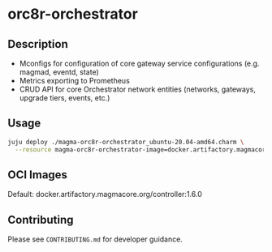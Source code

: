 # orc8r-orchestrator

## Description
- Mconfigs for configuration of core gateway service configurations (e.g. magmad, eventd, state)
- Metrics exporting to Prometheus
- CRUD API for core Orchestrator network entities (networks, gateways, upgrade tiers, events, etc.)

## Usage

```bash
juju deploy ./magma-orc8r-orchestrator_ubuntu-20.04-amd64.charm \
  --resource magma-orc8r-orchestrator-image=docker.artifactory.magmacore.org/controller:1.6.0
```

## OCI Images

Default: docker.artifactory.magmacore.org/controller:1.6.0

## Contributing

Please see `CONTRIBUTING.md` for developer guidance.
